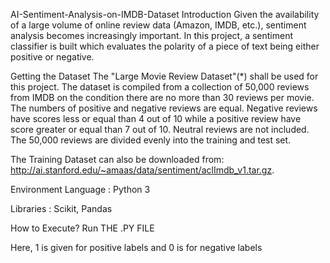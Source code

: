AI-Sentiment-Analysis-on-IMDB-Dataset
Introduction
Given the availability of a large volume of online review data (Amazon, IMDB, etc.), sentiment analysis becomes increasingly important. In this project, a sentiment classifier is built which evaluates the polarity of a piece of text being either positive or negative.

Getting the Dataset
The "Large Movie Review Dataset"(*) shall be used for this project. The dataset is compiled from a collection of 50,000 reviews from IMDB on the condition there are no more than 30 reviews per movie. The numbers of positive and negative reviews are equal. Negative reviews have scores less or equal than 4 out of 10 while a positive review have score greater or equal than 7 out of 10. Neutral reviews are not included. The 50,000 reviews are divided evenly into the training and test set.

The Training Dataset can also be downloaded from: http://ai.stanford.edu/~amaas/data/sentiment/aclImdb_v1.tar.gz.




Environment
Language : Python 3

Libraries : Scikit, Pandas

How to Execute?
Run THE .PY FILE


Here, 1 is given for positive labels and 0 is for negative labels
